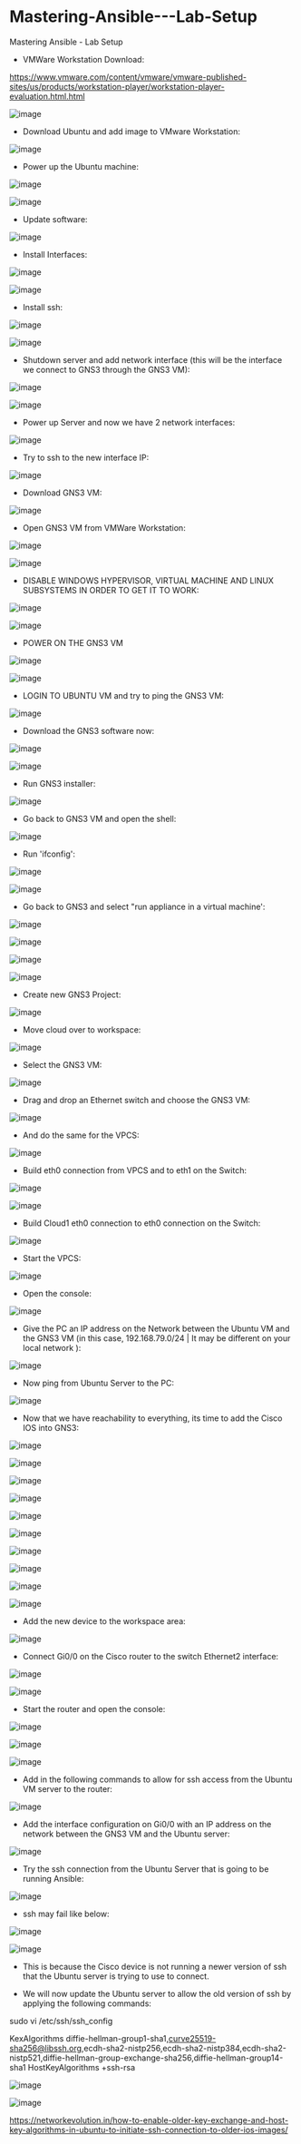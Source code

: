 # Mastering-Ansible---Lab-Setup
Mastering Ansible - Lab Setup


- VMWare Workstation Download:

https://www.vmware.com/content/vmware/vmware-published-sites/us/products/workstation-player/workstation-player-evaluation.html.html

![image](https://github.com/bowlercbtlabs/Mastering-Ansible---Lab-Setup/assets/120626722/1f99e2b1-d169-4bbe-abb4-f57f87213300)

- Download Ubuntu and add image to VMware Workstation:

![image](https://github.com/bowlercbtlabs/Mastering-Ansible---Lab-Setup/assets/120626722/f3cceb54-5a9d-4d3d-bdfb-d30c9472f827)


- Power up the Ubuntu machine:

![image](https://github.com/bowlercbtlabs/Mastering-Ansible---Lab-Setup/assets/120626722/83536d98-963a-4848-85e5-2e5371aa098c)

![image](https://github.com/bowlercbtlabs/Mastering-Ansible---Lab-Setup/assets/120626722/ac1e27c0-f412-42e8-b851-04a4a6900a35)

- Update software:

![image](https://github.com/bowlercbtlabs/Mastering-Ansible---Lab-Setup/assets/120626722/3390d103-9dcb-4b8c-8081-9a8ba577c9d8)

- Install Interfaces: 

![image](https://github.com/bowlercbtlabs/Mastering-Ansible---Lab-Setup/assets/120626722/6eb93892-0d9e-4d50-b925-f8a0e52fad99)

![image](https://github.com/bowlercbtlabs/Mastering-Ansible---Lab-Setup/assets/120626722/5fd97ba1-b41c-4b0a-983d-60cc52bd7398)

- Install ssh:

![image](https://github.com/bowlercbtlabs/Mastering-Ansible---Lab-Setup/assets/120626722/ed9be7de-bfa1-48df-b60f-c63ea01b64b0)

![image](https://github.com/bowlercbtlabs/Mastering-Ansible---Lab-Setup/assets/120626722/f67a68ec-2324-4d65-b68c-ceb58f5dc40f)

- Shutdown server and add network interface (this will be the interface we connect to GNS3 through the GNS3 VM):

![image](https://github.com/bowlercbtlabs/Mastering-Ansible---Lab-Setup/assets/120626722/4e9262e1-c7a5-4d3f-9fde-eadb0679a518)

![image](https://github.com/bowlercbtlabs/Mastering-Ansible---Lab-Setup/assets/120626722/5b075498-82a9-43ec-bde8-57860ed5b9af)

- Power up Server and now we have 2 network interfaces:

![image](https://github.com/bowlercbtlabs/Mastering-Ansible---Lab-Setup/assets/120626722/c17ddc89-f797-4aa2-adcd-fda463b04030)

- Try to ssh to the new interface IP:

![image](https://github.com/bowlercbtlabs/Mastering-Ansible---Lab-Setup/assets/120626722/0f2328e7-4a4d-4053-92b8-7c84b5f6f908)

- Download GNS3 VM:

![image](https://github.com/bowlercbtlabs/Mastering-Ansible---Lab-Setup/assets/120626722/6b1c7ee0-819f-40d2-9333-c6321f2b4b6c)

- Open GNS3 VM from VMWare Workstation:

![image](https://github.com/bowlercbtlabs/Mastering-Ansible---Lab-Setup/assets/120626722/b83984cb-151d-46fa-81ed-c4e4b4a6c055)

![image](https://github.com/bowlercbtlabs/Mastering-Ansible---Lab-Setup/assets/120626722/eec96c97-759e-4b7e-b368-e6f75d143893)

- DISABLE WINDOWS HYPERVISOR, VIRTUAL MACHINE AND LINUX SUBSYSTEMS IN ORDER TO GET IT TO WORK:

![image](https://github.com/bowlercbtlabs/Mastering-Ansible---Lab-Setup/assets/120626722/15d6cec3-11d6-4235-8677-5b4077e20470)

![image](https://github.com/bowlercbtlabs/Mastering-Ansible---Lab-Setup/assets/120626722/97f75391-a7ee-4b62-b937-88b952452d28)

- POWER ON THE GNS3 VM

![image](https://github.com/bowlercbtlabs/Mastering-Ansible---Lab-Setup/assets/120626722/c1f92480-fb3c-4074-8d87-b89db356e3b7)

![image](https://github.com/bowlercbtlabs/Mastering-Ansible---Lab-Setup/assets/120626722/811d6b97-7660-481a-bde1-1408bb0b09e4)

- LOGIN TO UBUNTU VM and try to ping the GNS3 VM:

![image](https://github.com/bowlercbtlabs/Mastering-Ansible---Lab-Setup/assets/120626722/0497cd4d-68d0-4f21-81b3-3c19db639767)

- Download the GNS3 software now:

![image](https://github.com/bowlercbtlabs/Mastering-Ansible---Lab-Setup/assets/120626722/5cd96db3-9bf8-43fa-8c01-a758b5f8b17b)

![image](https://github.com/bowlercbtlabs/Mastering-Ansible---Lab-Setup/assets/120626722/838190b9-57e3-463e-aef3-82f5a6a05dcc)

- Run GNS3 installer:

![image](https://github.com/bowlercbtlabs/Mastering-Ansible---Lab-Setup/assets/120626722/cd60d6f5-756e-4493-8d0c-bd779b517adf)

- Go back to GNS3 VM and open the shell:

![image](https://github.com/bowlercbtlabs/Mastering-Ansible---Lab-Setup/assets/120626722/368dcd24-7fe9-4fab-bccf-66fb51d33e61)

- Run 'ifconfig':

![image](https://github.com/bowlercbtlabs/Mastering-Ansible---Lab-Setup/assets/120626722/8aa98879-9557-4d5a-9332-03bb01a3ee15)

![image](https://github.com/bowlercbtlabs/Mastering-Ansible---Lab-Setup/assets/120626722/a53fe80c-2cb7-4d2d-80af-ce4f989753f2)

- Go back to GNS3 and select "run appliance in a virtual machine':

![image](https://github.com/bowlercbtlabs/Mastering-Ansible---Lab-Setup/assets/120626722/80bfc77d-e9b6-4467-ada0-2fdf688fe9a4)

![image](https://github.com/bowlercbtlabs/Mastering-Ansible---Lab-Setup/assets/120626722/296297f3-7038-4b79-be80-c6d9b8db0ee3)

![image](https://github.com/bowlercbtlabs/Mastering-Ansible---Lab-Setup/assets/120626722/16928ef8-4468-4bdd-8647-282f66171369)

![image](https://github.com/bowlercbtlabs/Mastering-Ansible---Lab-Setup/assets/120626722/2815357c-a51c-46c1-a30e-ac05035e674a)

- Create new GNS3 Project:

![image](https://github.com/bowlercbtlabs/Mastering-Ansible---Lab-Setup/assets/120626722/afed356d-a0f0-40fd-8aa5-d034f17fbe1f)

- Move cloud over to workspace:

![image](https://github.com/bowlercbtlabs/Mastering-Ansible---Lab-Setup/assets/120626722/770ba92e-687d-42bc-ac43-ed3713d40964)

- Select the GNS3 VM:

![image](https://github.com/bowlercbtlabs/Mastering-Ansible---Lab-Setup/assets/120626722/56d75a99-dd34-4c63-a8ae-e6403e718441)

- Drag and drop an Ethernet switch and choose the GNS3 VM:

![image](https://github.com/bowlercbtlabs/Mastering-Ansible---Lab-Setup/assets/120626722/e711f1c6-436c-4ed2-98bd-bc6e512f6455)

- And do the same for the VPCS:

![image](https://github.com/bowlercbtlabs/Mastering-Ansible---Lab-Setup/assets/120626722/7a08c2a9-88d0-4ba9-a298-c410c7d4e95d)

- Build eth0 connection from VPCS and to eth1 on the Switch:

![image](https://github.com/bowlercbtlabs/Mastering-Ansible---Lab-Setup/assets/120626722/8d8f4fc7-e98d-460e-99a4-2751345c8423)

![image](https://github.com/bowlercbtlabs/Mastering-Ansible---Lab-Setup/assets/120626722/0911c97b-9c60-444c-ab7a-08677a4fd859)

- Build Cloud1 eth0 connection to eth0 connection on the Switch:

![image](https://github.com/bowlercbtlabs/Mastering-Ansible---Lab-Setup/assets/120626722/4c1bedc1-adc8-40f4-94be-92ae84ad1bf4)

- Start the VPCS:

![image](https://github.com/bowlercbtlabs/Mastering-Ansible---Lab-Setup/assets/120626722/50f86ca5-b4a4-4e51-b4c7-f580a6bb9f2d)

- Open the console:

![image](https://github.com/bowlercbtlabs/Mastering-Ansible---Lab-Setup/assets/120626722/0ba04c9b-4baa-4c2c-85d5-b6a35b357f44)

- Give the PC an IP address on the Network between the Ubuntu VM and the GNS3 VM (in this case, 192.168.79.0/24 | It may be different on your local network ):

![image](https://github.com/bowlercbtlabs/Mastering-Ansible---Lab-Setup/assets/120626722/b42c9109-ee84-4ed9-95c2-9618e41eeb0f)

- Now ping from Ubuntu Server to the PC:

![image](https://github.com/bowlercbtlabs/Mastering-Ansible---Lab-Setup/assets/120626722/c1a3a14c-6f6d-4fd3-b5d1-13de4a6e4fd0)

- Now that we have reachability to everything, its time to add the Cisco IOS into GNS3:

![image](https://github.com/bowlercbtlabs/Mastering-Ansible---Lab-Setup/assets/120626722/e5296e71-32db-4ccd-8ee9-90b4723ad848)

![image](https://github.com/bowlercbtlabs/Mastering-Ansible---Lab-Setup/assets/120626722/1dcdcd07-6e97-4042-97c9-93be863ce39d)

![image](https://github.com/bowlercbtlabs/Mastering-Ansible---Lab-Setup/assets/120626722/f83f8a9f-d89b-4ded-830c-043cf673c26d)

![image](https://github.com/bowlercbtlabs/Mastering-Ansible---Lab-Setup/assets/120626722/b2826cc9-273a-4d9d-845c-27cb9eacc614)

![image](https://github.com/bowlercbtlabs/Mastering-Ansible---Lab-Setup/assets/120626722/bbf1b968-f2e1-4df4-b37f-7d22bf21731c)

![image](https://github.com/bowlercbtlabs/Mastering-Ansible---Lab-Setup/assets/120626722/44dbec01-fcd7-4c7d-bde1-61f86edb59ed)

![image](https://github.com/bowlercbtlabs/Mastering-Ansible---Lab-Setup/assets/120626722/05a400d7-4cbc-4a4b-b9a0-7fc9bb20e27b)

![image](https://github.com/bowlercbtlabs/Mastering-Ansible---Lab-Setup/assets/120626722/b6a43104-ebf0-4dd5-a3cc-a2a07453dac3)

![image](https://github.com/bowlercbtlabs/Mastering-Ansible---Lab-Setup/assets/120626722/9e111149-406b-4b22-87f3-7b0172c43682)

![image](https://github.com/bowlercbtlabs/Mastering-Ansible---Lab-Setup/assets/120626722/ee782e7a-18de-4a38-9764-414ff604bc54)

- Add the new device to the workspace area:

![image](https://github.com/bowlercbtlabs/Mastering-Ansible---Lab-Setup/assets/120626722/4400b64b-5d2a-41f9-b617-fd88dabb9bfd)

- Connect Gi0/0 on the Cisco router to the switch Ethernet2 interface:

![image](https://github.com/bowlercbtlabs/Mastering-Ansible---Lab-Setup/assets/120626722/811d5e3b-02d1-4e82-8acb-7db50de8c4dd)

![image](https://github.com/bowlercbtlabs/Mastering-Ansible---Lab-Setup/assets/120626722/022adf0b-8102-4f3b-9c79-eff6aaf83688)

- Start the router and open the console:

![image](https://github.com/bowlercbtlabs/Mastering-Ansible---Lab-Setup/assets/120626722/edfb14a3-e31e-4bf9-84fd-7494265ebe15)

![image](https://github.com/bowlercbtlabs/Mastering-Ansible---Lab-Setup/assets/120626722/4b00bdc2-add2-47fa-b638-f813718ecebe)

![image](https://github.com/bowlercbtlabs/Mastering-Ansible---Lab-Setup/assets/120626722/15602cd8-7179-4598-9e86-f823606db726)

- Add in the following commands to allow for ssh access from the Ubuntu VM server to the router:

![image](https://github.com/bowlercbtlabs/Mastering-Ansible---Lab-Setup/assets/120626722/5ae27208-62d4-4b03-b76f-0d02ef2df892)

- Add the interface configuration on Gi0/0 with an IP address on the network between the GNS3 VM and the Ubuntu server:

![image](https://github.com/bowlercbtlabs/Mastering-Ansible---Lab-Setup/assets/120626722/9108a0cf-f46f-4e48-aa0e-fb77c7d71af4)

- Try the ssh connection from the Ubuntu Server that is going to be running Ansible:

![image](https://github.com/bowlercbtlabs/Mastering-Ansible---Lab-Setup/assets/120626722/e735161f-58e0-41a2-afbc-b6020a7ed1d1)

- ssh may fail like below:

![image](https://github.com/bowlercbtlabs/Mastering-Ansible---Lab-Setup/assets/120626722/83a16c7d-bca3-47b6-9abb-ce36d46d277f)

![image](https://github.com/bowlercbtlabs/Mastering-Ansible---Lab-Setup/assets/120626722/ef6d4528-4312-4561-947c-d92cf3bc0eed)


- This is because the Cisco device is not running a newer version of ssh that the Ubuntu server is trying to use to connect.

- We will now update the Ubuntu server to allow the old version of ssh by applying the following commands:

sudo vi /etc/ssh/ssh_config

KexAlgorithms diffie-hellman-group1-sha1,curve25519-sha256@libssh.org,ecdh-sha2-nistp256,ecdh-sha2-nistp384,ecdh-sha2-nistp521,diffie-hellman-group-exchange-sha256,diffie-hellman-group14-sha1
HostKeyAlgorithms +ssh-rsa

![image](https://github.com/bowlercbtlabs/Mastering-Ansible---Lab-Setup/assets/120626722/be017911-c1cd-4f65-bfb9-e9a3aef54a70)

![image](https://github.com/bowlercbtlabs/Mastering-Ansible---Lab-Setup/assets/120626722/dab69ff9-3478-477f-ae21-96664ba82abb)

https://networkevolution.in/how-to-enable-older-key-exchange-and-host-key-algorithms-in-ubuntu-to-initiate-ssh-connection-to-older-ios-images/



